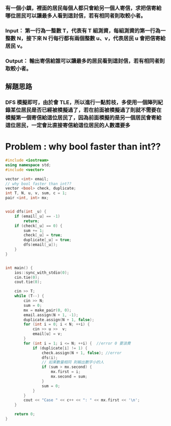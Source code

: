 ### 有一個小鎮，裡面的居民每個人都只會給另一個人寄信，求把信寄給哪位居民可以讓最多人看到這封信，若有相同者則取較小者。   

### Input： 第一行為一整數 T，代表有 T 組測資，每組測資的第一行為一整數 N，接下來 N 行每行都有兩個整數 u、v，代表居民 u 會把信寄給居民 v。

### Output： 輸出寄信給誰可以讓最多的居民看到這封信，若有相同者則取較小者。

## 解題思路    
### DFS 模擬即可，由於會 TLE，所以進行一點剪枝，多使用一個陣列紀錄某位居民是否已經被模擬過了，若在前面被模擬過了則就不需要在模擬第一個寄信給這位居民了，因為前面模擬的是另一個居民會寄給這位居民，一定會比直接寄信給這位居民的人數還要多

# Problem : why bool faster than int??
```cpp
#include <iostream>
using namespace std;
#include <vector>

vector <int> email;
// why bool faster than int??
vector <bool> check, duplicate;
int T, N, u, v, sum, c = 1;
pair <int, int> mx;


void dfs(int _u) {
	if (email[_u] == -1)
		return;
	if (check[_u] == 0) {
		sum += 1;
		check[_u] = true;
		duplicate[_u] = true;
		dfs(email[_u]);
	}
}


int main() {
	ios::sync_with_stdio(0);
	cin.tie(0);
	cout.tie(0);

	cin >> T;
	while (T--) {
		cin >> N;
		sum = 0;
		mx = make_pair(0, 0);
		email.assign(N + 1, -1);
		duplicate.assign(N + 1, false);
		for (int i = 0; i < N; ++i) {
			cin >> u >>  v;
			email[u] = v;
		}
		for (int i = 1; i <= N; ++i) {	//error 0 要浪費
			if (duplicate[i] != 1) {
				check.assign(N + 1, false);	//error
				dfs(i);
				// 如果數量相同 則輸出數字小的人
				if (sum > mx.second) {
					mx.first = i;
					mx.second = sum;
				}
				sum = 0;
			}
		}
		cout << "Case " << c++ << ": " << mx.first << '\n';
	}

	return 0;
}
```
